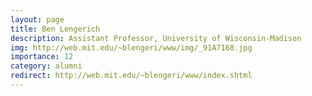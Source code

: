 ```yaml
---
layout: page
title: Ben Lengerich
description: Assistant Professor, University of Wisconsin-Madison
img: http://web.mit.edu/~blengeri/www/img/_91A7168.jpg
importance: 12
category: alumni
redirect: http://web.mit.edu/~blengeri/www/index.shtml
---
```

